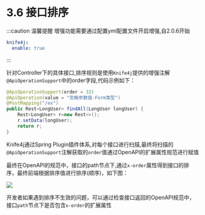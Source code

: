 # 3.6 接口排序

:::caution 温馨提醒
增强功能需要通过配置yml配置文件开启增强,自2.0.6开始
```yml
knife4j:
  enable: true
```
:::


针对Controller下的具体接口,排序规则是使用`Knife4j`提供的增强注解`@ApiOperationSupport`中的order字段,代码示例如下：

```java
@ApiOperationSupport(order = 33)
@ApiOperation(value = "忽略参数值-Form类型")
@PostMapping("/ex")
public Rest<LongUser> findAll(LongUser longUser) {
    Rest<LongUser> r=new Rest<>();
    r.setData(longUser);
    return r;
}
```
 
Knife4j通过Spring Plugin插件体系,对每个接口进行扫描,最终将扫描的`@ApiOperationSupport`注解获取的`order`值通过OpenAPI的扩展属性规范进行赋值

最终在OpenAPI的规范中，接口的path节点下,通过`x-order`属性得到接口的排序，最终前端根据排序值进行排序(顺序)，如下图：

![](/knife4j/images/documentation/apiorder.png)

开发者如果遇到排序不生效的问题，可以通过检查接口返回的OpenAPI规范中，接口`path`节点下是否包含`x-order`的扩展属性